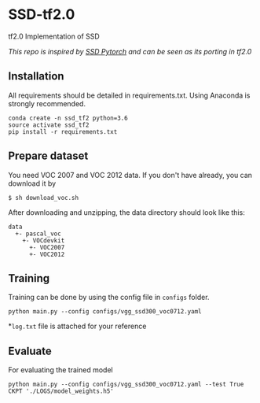 # SSD-tf2.0
tf2.0 Implementation of SSD

*This repo is inspired by [SSD Pytorch](https://github.com/lufficc/SSD) and can be seen as its porting in tf2.0*

## Installation
All requirements should be detailed in requirements.txt. Using Anaconda is strongly recommended.
```
conda create -n ssd_tf2 python=3.6
source activate ssd_tf2
pip install -r requirements.txt
```

## Prepare dataset
You need VOC 2007 and VOC 2012 data. If you don't have already, you can download it by
```
$ sh download_voc.sh
```
After downloading and unzipping, the data directory should look like this:
```
data
  +- pascal_voc
    +- VOCdevkit
      +- VOC2007
      +- VOC2012
```

## Training
Training can be done by using the config file in `configs` folder.
```
python main.py --config configs/vgg_ssd300_voc0712.yaml
```
*`log.txt` file is attached for your reference

## Evaluate
For evaluating the trained model
```
python main.py --config configs/vgg_ssd300_voc0712.yaml --test True CKPT './LOGS/model_weights.h5'
```
